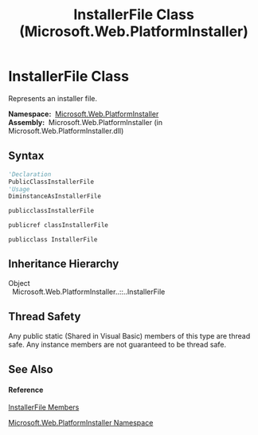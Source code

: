 ﻿---
title: InstallerFile Class (Microsoft.Web.PlatformInstaller)
TOCTitle: InstallerFile Class
ms:assetid: T:Microsoft.Web.PlatformInstaller.InstallerFile
ms:mtpsurl: https://msdn.microsoft.com/en-us/library/microsoft.web.platforminstaller.installerfile(v=VS.90)
ms:contentKeyID: 22049775
ms.date: 05/02/2012
mtps_version: v=VS.90
f1_keywords:
- Microsoft.Web.PlatformInstaller.InstallerFile
dev_langs:
- CSharp
- JScript
- VB
- c++
api_location:
- Microsoft.Web.PlatformInstaller.dll
api_name:
- Microsoft.Web.PlatformInstaller.InstallerFile
api_type:
- Managed
topic_type:
- apiref
- kbSyntax
product_family_name: VS
ROBOTS: INDEX,FOLLOW
---

# InstallerFile Class

Represents an installer file.

**Namespace:**  [Microsoft.Web.PlatformInstaller](microsoft-web-platforminstaller-namespace.md)  
**Assembly:**  Microsoft.Web.PlatformInstaller (in Microsoft.Web.PlatformInstaller.dll)

## Syntax

``` vb
'Declaration
PublicClassInstallerFile
'Usage
DiminstanceAsInstallerFile
```

``` csharp
publicclassInstallerFile
```

``` c++
publicref classInstallerFile
```

``` jscript
publicclass InstallerFile
```

## Inheritance Hierarchy

Object  
  Microsoft.Web.PlatformInstaller..::..InstallerFile  

## Thread Safety

Any public static (Shared in Visual Basic) members of this type are thread safe. Any instance members are not guaranteed to be thread safe.

## See Also

#### Reference

[InstallerFile Members](installerfile-members-microsoft-web-platforminstaller.md)

[Microsoft.Web.PlatformInstaller Namespace](microsoft-web-platforminstaller-namespace.md)

